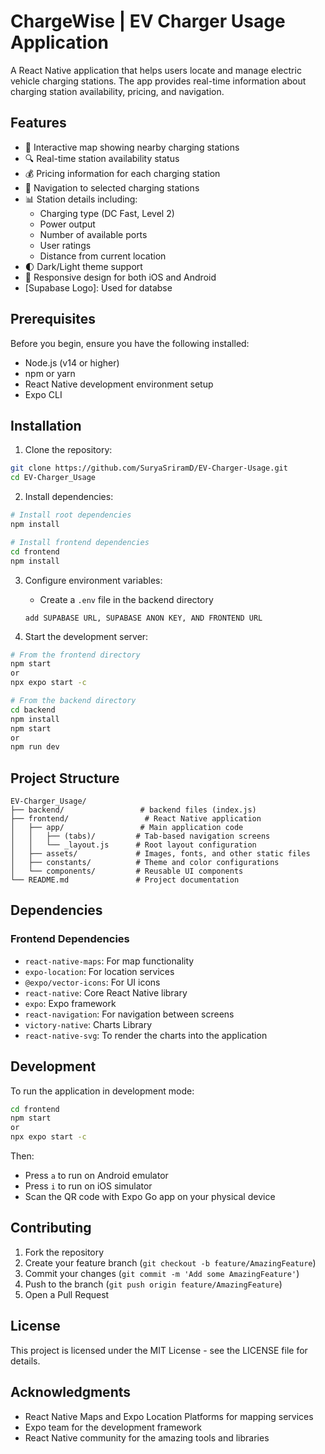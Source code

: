 # ChargeWise | EV Charger Usage Application

A React Native application that helps users locate and manage electric vehicle charging stations. The app provides real-time information about charging station availability, pricing, and navigation.

## Features

- 📍 Interactive map showing nearby charging stations
- 🔍 Real-time station availability status
- 💰 Pricing information for each charging station
- 🚗 Navigation to selected charging stations
- 📊 Station details including:
  - Charging type (DC Fast, Level 2)
  - Power output
  - Number of available ports
  - User ratings
  - Distance from current location
- 🌓 Dark/Light theme support
- 📱 Responsive design for both iOS and Android
- [Supabase Logo]: Used for databse

## Prerequisites

Before you begin, ensure you have the following installed:
- Node.js (v14 or higher)
- npm or yarn
- React Native development environment setup
- Expo CLI

## Installation

1. Clone the repository:
```bash
git clone https://github.com/SuryaSriramD/EV-Charger-Usage.git
cd EV-Charger_Usage
```

2. Install dependencies:
```bash
# Install root dependencies
npm install

# Install frontend dependencies
cd frontend
npm install
```

3. Configure environment variables:
   - Create a `.env` file in the backend directory
   ```
   add SUPABASE URL, SUPABASE ANON KEY, AND FRONTEND URL
   ```

4. Start the development server:
```bash
# From the frontend directory
npm start
or
npx expo start -c
```
```bash
# From the backend directory
cd backend
npm install
npm start
or
npm run dev
```

## Project Structure

```
EV-Charger_Usage/
├── backend/                 # backend files (index.js)
├── frontend/                 # React Native application
│   ├── app/                 # Main application code
│   │   ├── (tabs)/         # Tab-based navigation screens
│   │   └── _layout.js      # Root layout configuration
│   ├── assets/             # Images, fonts, and other static files
│   ├── constants/          # Theme and color configurations
│   └── components/         # Reusable UI components
└── README.md               # Project documentation
```

## Dependencies

### Frontend Dependencies
- `react-native-maps`: For map functionality
- `expo-location`: For location services
- `@expo/vector-icons`: For UI icons
- `react-native`: Core React Native library
- `expo`: Expo framework
- `react-navigation`: For navigation between screens
- `victory-native`: Charts Library
- `react-native-svg`: To render the charts into the application

## Development

To run the application in development mode:

```bash
cd frontend
npm start
or
npx expo start -c
```

Then:
- Press `a` to run on Android emulator
- Press `i` to run on iOS simulator
- Scan the QR code with Expo Go app on your physical device

## Contributing

1. Fork the repository
2. Create your feature branch (`git checkout -b feature/AmazingFeature`)
3. Commit your changes (`git commit -m 'Add some AmazingFeature'`)
4. Push to the branch (`git push origin feature/AmazingFeature`)
5. Open a Pull Request

## License

This project is licensed under the MIT License - see the LICENSE file for details.

## Acknowledgments

- React Native Maps and Expo Location Platforms for mapping services
- Expo team for the development framework
- React Native community for the amazing tools and libraries 
